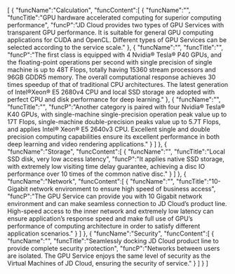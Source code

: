 [
	{
		"funcName":"Calculation",
		"funcContent":[
			{
				"funcName":"",
				"funcTitle":"GPU hardware accelerated computing for superior computing performance",
				"funcP":"JD Cloud provides two types of GPU Services with transparent GPU performance. It is suitable for general GPU computing applications for CUDA and OpenCL. Different types of GPU Services can be selected according to the service scale."
			},
			{
				"funcName":"",
				"funcTitle":"",
				"funcP":"The first class is equipped with 4 Nvidia® Tesla® P40 GPUs, and the floating-point operations per second with single precision of single machine is up to 48T Flops, totally having 15360 stream processors and 96GB GDDR5 memory. The overall computational response achieves 30 times speedup of that of traditional CPU architectures. The latest generation of Intel®Xeon® E5 2680v4 CPU and local SSD storage are adopted with perfect CPU and disk performance for deep learning."
			},
			{
				"funcName":"",
				"funcTitle":"",
				"funcP":"Another category is paired with four Nvidia® Tesla® K40 GPUs, with single-machine single-precision operation peak value up to 17T Flops, single-machine double-precision peaks value up to 5.7T Flops, and applies Intel® Xeon® E5 2640v3 CPU. Excellent single and double precision computing capabilities ensure its excellent performance in both deep learning and video rendering applications."
			}
		]
	},
	{
		"funcName":"Storage",
		"funcContent":[
			{
				"funcName":"",
				"funcTitle":"Local SSD disk, very low access latency",
				"funcP":"It applies native SSD storage, with extremely low visiting time delay guarantee, achieving a disc IO performance over 10 times of the common native disc."
			}
		]
	},
	{
		"funcName":"Network",
		"funcContent":[
			{
				"funcName":"",
				"funcTitle":"10-Gigabit network environment to ensure high speed of business access",
				"funcP":"The GPU Service can provide you with 10 Gigabit network environment and can make seamless connection to JD Cloud’s product line. High-speed access to the inner network and extremely low latency can ensure application’s response speed and make full use of GPU’s performance of computing architecture in order to satisfy different application scenarios."
			}
		]
	},
	{
		"funcName":"Security",
		"funcContent":[
			{
				"funcName":"",
				"funcTitle":"Seamlessly docking JD Cloud product line to provide complete security protection",
				"funcP":"Networks between users are isolated. The GPU Service enjoys the same level of security as the Virtual Machines of JD Cloud, ensuring the security of service."
			}
		]
	}
]
